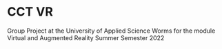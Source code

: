 # CCT VR
 Group Project at the University of Applied Science Worms for the module Virtual and Augmented Reality Summer Semester 2022